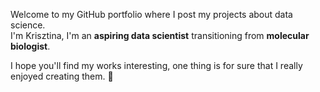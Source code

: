 Welcome to my GitHub portfolio where I post my projects about data science.  
I'm Krisztina, I'm an **aspiring data scientist** transitioning from **molecular biologist**.  

I hope you'll find my works interesting, one thing is for sure that I really enjoyed creating them. :slightly_smiling_face:

<!---
DTKriszta/DTKriszta is a ✨ special ✨ repository because its `README.md` (this file) appears on your GitHub profile.
You can click the Preview link to take a look at your changes.
--->
